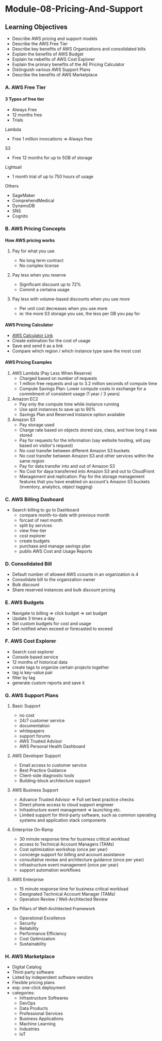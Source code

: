 # Module-08-Pricing-And-Support

## Learning Objectives

- Describe AWS pricing and support models
- Describe the AWS Free Tier
- Describe key benefits of AWS Organizations and consolidated bills
- Explain the benefits of AWS Budget
- Explain he nebefits of AWS Cost Explorer
- Explain the primary benefits of the AE Pricing Calculator
- Distinguish various AWS Support Plans
- Describe the benefits of AWS Marketplace

### A. AWS Free Tier

#### 3 Types of free tier

- Always Free
- 12 months free
- Trials

Lambda

- Free 1 million invocations => Always free

S3

- Free 12 months for up to 5GB of storage

Lightsail

- 1 month trial of up to 750 hours of usage

Others

- SageMaker
- ComprehendMedical
- DynamoDB
- SNS
- Cognito

### B. AWS Pricing Concepts

#### How AWS pricing works

1. Pay for what you use

   - No long term contract
   - No complex license

2. Pay less when you reserve

   - Significant discount up to 72%
   - Commit a certaina usage

3. Pay less with volume-based discounts when you use more

   - Per unit cost decreases when you use more
   - ie: the more S3 storage you use, the less per GB you pay for

#### AWS Pricing Calculator

- [AWS Calculator Link](https://calculator.aws/#/)
- Create estimation for the cost of usage
- Save and send it as a link
- Compare which region / which instance type save the most cost

#### AWS Pricing Examples

1. AWS Lambda (Pay Less When Reserve)
   - Charged based on number of requests
   - 1 million free requests and up to 3.2 million seconds of compute time
   - Compute Savings Plan: Lower compute costs in exchange for a commitment of consistent usage (1 year / 3 years)
2. Amazon EC2
   - Pay only the compute time while instance running
   - Use spot instances to save up to 90%
   - Savings Plan and Reserved Instance option available
3. Amazon S3
   - Pay storage used
   - Charge rate based on objects stored size, class, and how long it was stored
   - Pay for requests for the information (say website hosting, will pay based on visitor's request)
   - No cost transfer between different Amazon S3 buckets
   - No cost transfer between Amazon S3 and other services within the same region
   - Pay for data transfer into and out of Amazon S3
   - No Cost for daya transferred into Amazon S3 and out to CloudFront
   - Management and replication: Pay for the storage management features that you have enabled on account's Amazon S3 buckets (inventory, analytics, object tagging)

### C. AWS Billing Dashoard

- Search billing to go to Dashboard
  - compare month-to-date with previous month
  - forcast of next month
  - split by services
  - view free-tier
  - cost explorer
  - create budgets
  - purchase and manage savings plan
  - publis AWS Cost and Usage Reports

### D. Consolidated Bill

- Default number of allowed AWS ccounts in an organization is 4
- Consolidate bill to the organization owner
- Bulk discount
- Share reserved instances and bulk discount pricing

### E. AWS Budgets

- Navigate to billing => click budget => set budget
- Update 3 times a day
- Set custom budgets for cost and usage
- Get notified when exceed or forecasted to exceed

### F. AWS Cost Explorer

- Search cost explorer
- Console based service
- 12 months of historical data
- create tags to organize certain projects together
- tag is key-value pair
- filter by tag
- generate custom reports and save it

### G. AWS Support Plans

1. Basic Support

   - no cost
   - 24/7 customer service
   - documentation
   - whitepapers
   - support forums
   - AWS Trusted Advisor
   - AWS Personal Health Dashboard

2. AWS Developer Support

   - Email access to customer service
   - Best Practice Guidance
   - Client-side diagnostic tools
   - Building-block architecture support

3. AWS Business Support

   - Advance Trusted Advisor => Full set best practice checks
   - Direct phone access to cloud support engineer
   - Infrastructure event management => launching etc.
   - Limited support for third-party software, such as common operating systems and application stack components

4. Enterprise On-Ramp

   - 30 minute response time for business critical workload
   - access to Technical Account Managers (TAMs)
   - Cost optimization workshop (once per year)
   - concierge support for billing and account assistance
   - consultative review and architecture guidance (once per year)
   - infrastructure event management (once per year)
   - support automation workflows

5. AWS Enterprise

   - 15 minute response time for business critical workload
   - Designated Technical Account Manager (TAMs)
   - Operation Review / Well-Architected Review

- Six Pillars of Well-Architected Framework

  - Operational Excellence
  - Security
  - Reliability
  - Performance Efficiency
  - Cost Optimization
  - Sustainability

### H. AWS Marketplace

- Digital Catalog
- Third-party software
- Listed by independent software vendors
- Flexible pricing plans
- exp: one-click deployment
- categories:
  - Infrastructure Softwares
  - DevOps
  - Data Products
  - Professional Services
  - Business Applications
  - Machine Learning
  - Industries
  - IoT

